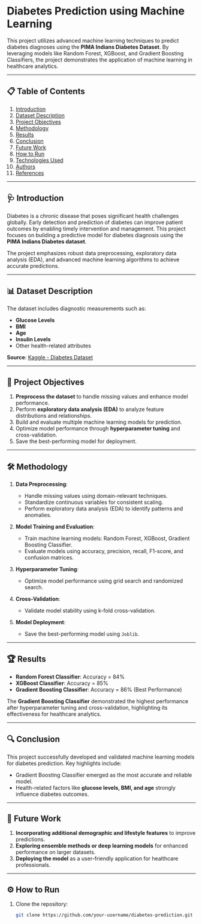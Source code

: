 # Diabetes Prediction using Machine Learning

This project utilizes advanced machine learning techniques to predict diabetes diagnoses using the **PIMA Indians Diabetes Dataset**. By leveraging models like Random Forest, XGBoost, and Gradient Boosting Classifiers, the project demonstrates the application of machine learning in healthcare analytics.

---

## 📋 Table of Contents
1. [Introduction](#introduction)
2. [Dataset Description](#dataset-description)
3. [Project Objectives](#project-objectives)
4. [Methodology](#methodology)
5. [Results](#results)
6. [Conclusion](#conclusion)
7. [Future Work](#future-work)
8. [How to Run](#how-to-run)
9. [Technologies Used](#technologies-used)
10. [Authors](#authors)
11. [References](#references)

---

## 🩺 Introduction

Diabetes is a chronic disease that poses significant health challenges globally. Early detection and prediction of diabetes can improve patient outcomes by enabling timely intervention and management. This project focuses on building a predictive model for diabetes diagnosis using the **PIMA Indians Diabetes dataset**.

The project emphasizes robust data preprocessing, exploratory data analysis (EDA), and advanced machine learning algorithms to achieve accurate predictions.

---

## 📊 Dataset Description

The dataset includes diagnostic measurements such as:
- **Glucose Levels**
- **BMI**
- **Age**
- **Insulin Levels**
- Other health-related attributes

**Source**: [Kaggle - Diabetes Dataset](https://www.kaggle.com/datasets/akshaydattatraykhare/diabetes-dataset)

---

## 🎯 Project Objectives

1. **Preprocess the dataset** to handle missing values and enhance model performance.
2. Perform **exploratory data analysis (EDA)** to analyze feature distributions and relationships.
3. Build and evaluate multiple machine learning models for prediction.
4. Optimize model performance through **hyperparameter tuning** and cross-validation.
5. Save the best-performing model for deployment.

---

## 🛠️ Methodology

1. **Data Preprocessing**:
   - Handle missing values using domain-relevant techniques.
   - Standardize continuous variables for consistent scaling.
   - Perform exploratory data analysis (EDA) to identify patterns and anomalies.

2. **Model Training and Evaluation**:
   - Train machine learning models: Random Forest, XGBoost, Gradient Boosting Classifier.
   - Evaluate models using accuracy, precision, recall, F1-score, and confusion matrices.

3. **Hyperparameter Tuning**:
   - Optimize model performance using grid search and randomized search.

4. **Cross-Validation**:
   - Validate model stability using k-fold cross-validation.

5. **Model Deployment**:
   - Save the best-performing model using `Joblib`.

---

## 🏆 Results

- **Random Forest Classifier**: Accuracy = 84%
- **XGBoost Classifier**: Accuracy = 85%
- **Gradient Boosting Classifier**: Accuracy = 86% (Best Performance)

The **Gradient Boosting Classifier** demonstrated the highest performance after hyperparameter tuning and cross-validation, highlighting its effectiveness for healthcare analytics.

---

## 🔍 Conclusion

This project successfully developed and validated machine learning models for diabetes prediction. Key highlights include:
- Gradient Boosting Classifier emerged as the most accurate and reliable model.
- Health-related factors like **glucose levels, BMI, and age** strongly influence diabetes outcomes.

---

## 🚀 Future Work

1. **Incorporating additional demographic and lifestyle features** to improve predictions.
2. **Exploring ensemble methods or deep learning models** for enhanced performance on larger datasets.
3. **Deploying the model** as a user-friendly application for healthcare professionals.

---

## ⚙️ How to Run

1. Clone the repository:
   ```bash
   git clone https://github.com/your-username/diabetes-prediction.git
